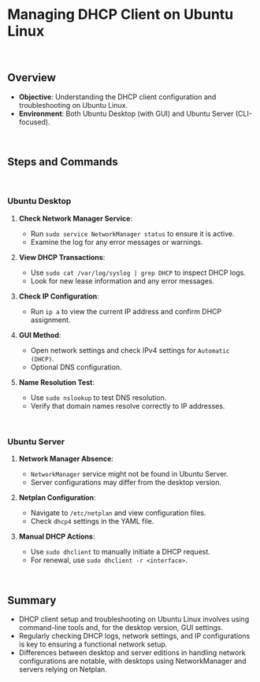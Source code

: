# Managing DHCP Client on Ubuntu Linux

<br>

## Overview

- **Objective**: Understanding the DHCP client configuration and troubleshooting on Ubuntu Linux.
- **Environment**: Both Ubuntu Desktop (with GUI) and Ubuntu Server (CLI-focused).

<br>

## Steps and Commands

<br>

### Ubuntu Desktop

1. **Check Network Manager Service**:
   - Run `sudo service NetworkManager status` to ensure it is active.
   - Examine the log for any error messages or warnings.

2. **View DHCP Transactions**:
   - Use `sudo cat /var/log/syslog | grep DHCP` to inspect DHCP logs.
   - Look for new lease information and any error messages.

3. **Check IP Configuration**:
   - Run `ip a` to view the current IP address and confirm DHCP assignment.

4. **GUI Method**:
   - Open network settings and check IPv4 settings for `Automatic (DHCP)`.
   - Optional DNS configuration.

5. **Name Resolution Test**:
   - Use `sudo nslookup` to test DNS resolution.
   - Verify that domain names resolve correctly to IP addresses.

<br>

### Ubuntu Server

1. **Network Manager Absence**:
   - `NetworkManager` service might not be found in Ubuntu Server.
   - Server configurations may differ from the desktop version.

2. **Netplan Configuration**:
   - Navigate to `/etc/netplan` and view configuration files.
   - Check `dhcp4` settings in the YAML file.

3. **Manual DHCP Actions**:
   - Use `sudo dhclient` to manually initiate a DHCP request.
   - For renewal, use `sudo dhclient -r <interface>`.

<br>

## Summary

- DHCP client setup and troubleshooting on Ubuntu Linux involves using command-line tools and, for the desktop version, GUI settings.
- Regularly checking DHCP logs, network settings, and IP configurations is key to ensuring a functional network setup.
- Differences between desktop and server editions in handling network configurations are notable, with desktops using NetworkManager and servers relying on Netplan.
